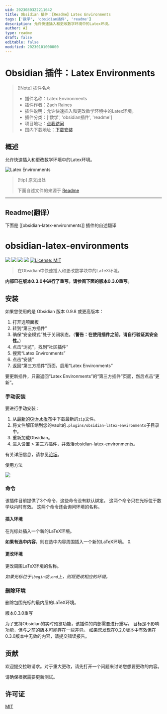 ```yaml
---
uid: 2023080322211642
title: Obsidian 插件：【Readme】Latex Environments
tags: ['数学', 'obsidian插件', 'readme']
description: 允许快速插入和更改数学环境中的Latex环境。
author: AI
type: readme
draft: false
editable: false
modified: 20230101000000
---
```


# Obsidian 插件：Latex Environments

> [!Note] 插件名片
> - 插件名称：Latex Environments
> - 插件作者：Zach Raines
> - 插件说明：允许快速插入和更改数学环境中的Latex环境。
> - 插件分类：['数学', 'obsidian插件', 'readme']
> - 项目地址：[点我访问](https://github.com/raineszm/obsidian-latex-environments)
> - 国内下载地址：[下载安装](https://pkmer.cn/products/plugin/pluginMarket/?obsidian-latex-environments)

## 概述

允许快速插入和更改数学环境中的Latex环境。

![Latex Environments](https://cdn.pkmer.cn/covers/obsidian-latex-environments_new.gif!pkmer)

> [!tip] 原文出处
> 
>下面自述文件的来源于 [Readme](https://ghproxy.net/https://raw.githubusercontent.com/raineszm/obsidian-latex-environments/master/README.md)
> 

---

## Readme(翻译）

下面是 [[obsidian-latex-environments]] 插件的自述翻译


# obsidian-latex-environments
[![](https://img.shields.io/github/v/release/raineszm/obsidian-latex-environments?style=for-the-badge)](https://github.com/raineszm/obsidian-latex-environments/releases/latest)
![](https://img.shields.io/github/commits-since/raineszm/obsidian-latex-environments/latest?style=for-the-badge)
![](https://img.shields.io/github/manifest-json/minAppVersion/raineszm/obsidian-latex-environments?color=red&label=Min%20Obsidian%20Version&style=for-the-badge)
![](https://img.shields.io/github/downloads/raineszm/obsidian-latex-environments/total?style=for-the-badge)
[![License: MIT](https://img.shields.io/badge/License-MIT-yellow.svg?style=for-the-badge)](#license)

> 在Obsidian中快速插入和更改数学块中的LaTeX环境。

**内部已在版本0.3.0中进行了重写。请参阅下面的版本0.3.0重写。**

## 安装

如果您使用的是 Obsidian 版本 0.9.8 或更高版本：

1. 打开选项面板
2. 转到“第三方插件”
3. 确保“安全模式”处于关闭状态。（**警告：在使用插件之前，请自行验证其安全性。**）
4. 点击“浏览”，找到“社区插件”
5. 搜索“Latex Environments”
6. 点击“安装”
7. 返回“第三方插件”页面，启用“Latex Environments”

要更新插件，只需返回“Latex Environments”的“第三方插件”页面，然后点击“更新”。

### 手动安装
要进行手动安装：
 1. 从[最新的Github发布](https://github.com/raineszm/obsidian-latex-environments/releases/latest)中下载最新的`zip`文件。
 1. 将文件解压缩到您的vault的`.plugins/obsidian-latex-environments`子目录中。
 1. 重新加载Obsidian。
 1. 进入设置 > 第三方插件，并激活obsidian-latex-environments。

有关详细信息，请参见[论坛](https://forum.obsidian.md/t/plugins-mini-faq/7737)。

使用方法

![](latexenv.gif)

###  命令

该插件目前提供了3个命令，这些命令没有默认绑定。
这两个命令只在光标位于数学块内时有效。
这两个命令还会询问环境的名称。

#### 插入环境

在光标处插入一个新的LaTeX环境。

**如果有选中内容**，则在选中内容周围插入一个新的LaTeX环境。
0.

#### 更改环境

更改周围LaTeX环境的名称。

*如果光标位于`\begin`或`\end`上，则将更改相应的环境。*

### 删除环境

删除包围光标的最内层的LaTeX环境。

版本0.3.0重写

为了支持Obsidian的实时预览功能，该插件的内部需要进行重写。
目标是不影响功能，但与之前的版本可能存在一些差异。
如果您发现在0.2.0版本中有效但在0.3.0版本中无效的内容，请提交错误报告。

## 贡献
欢迎提交拉取请求。对于重大更改，请先打开一个问题来讨论您想要更改的内容。

请确保根据需要更新测试。

## 许可证
[MIT](https://choosealicense.com/licenses/mit/)



